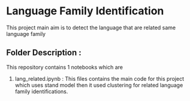 # Language Family Identification
This project main aim is to detect the language that are related same language family

## Folder Description : 
This repository contains 1 notebooks which are 
1. lang_related.ipynb : This files contains the main code for this project which uses stand model then it used clustering for related language family identifications.
